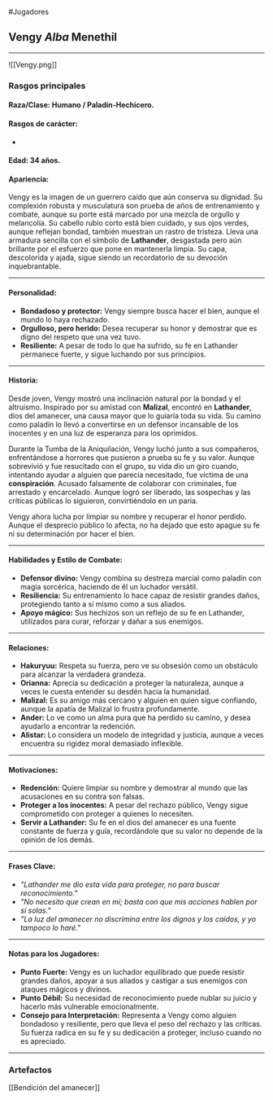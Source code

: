 #Jugadores
## **Vengy *Alba* Menethil**

---
![[Vengy.png]]
### **Rasgos principales**
#### **Raza/Clase:** Humano / Paladín-Hechicero.

#### Rasgos de carácter:
-  

#### **Edad:** 34 años.

#### **Apariencia:**

Vengy es la imagen de un guerrero caído que aún conserva su dignidad. Su complexión robusta y musculatura son prueba de años de entrenamiento y combate, aunque su porte está marcado por una mezcla de orgullo y melancolía. Su cabello rubio corto está bien cuidado, y sus ojos verdes, aunque reflejan bondad, también muestran un rastro de tristeza. Lleva una armadura sencilla con el símbolo de **Lathander**, desgastada pero aún brillante por el esfuerzo que pone en mantenerla limpia. Su capa, descolorida y ajada, sigue siendo un recordatorio de su devoción inquebrantable.

---

#### **Personalidad:**

- **Bondadoso y protector:** Vengy siempre busca hacer el bien, aunque el mundo lo haya rechazado.
- **Orgulloso, pero herido:** Desea recuperar su honor y demostrar que es digno del respeto que una vez tuvo.
- **Resiliente:** A pesar de todo lo que ha sufrido, su fe en Lathander permanece fuerte, y sigue luchando por sus principios.

---

#### **Historia:**

Desde joven, Vengy mostró una inclinación natural por la bondad y el altruismo. Inspirado por su amistad con **Malizal**, encontró en **Lathander**, dios del amanecer, una causa mayor que lo guiaría toda su vida. Su camino como paladín lo llevó a convertirse en un defensor incansable de los inocentes y en una luz de esperanza para los oprimidos.

Durante la Tumba de la Aniquilación, Vengy luchó junto a sus compañeros, enfrentándose a horrores que pusieron a prueba su fe y su valor. Aunque sobrevivió y fue resucitado con el grupo, su vida dio un giro cuando, intentando ayudar a alguien que parecía necesitado, fue víctima de una **conspiración**. Acusado falsamente de colaborar con criminales, fue arrestado y encarcelado. Aunque logró ser liberado, las sospechas y las críticas públicas lo siguieron, convirtiéndolo en un paria.

Vengy ahora lucha por limpiar su nombre y recuperar el honor perdido. Aunque el desprecio público lo afecta, no ha dejado que esto apague su fe ni su determinación por hacer el bien.

---

#### **Habilidades y Estilo de Combate:**

- **Defensor divino:** Vengy combina su destreza marcial como paladín con magia sorcérica, haciendo de él un luchador versátil.
- **Resiliencia:** Su entrenamiento lo hace capaz de resistir grandes daños, protegiendo tanto a sí mismo como a sus aliados.
- **Apoyo mágico:** Sus hechizos son un reflejo de su fe en Lathander, utilizados para curar, reforzar y dañar a sus enemigos.

---

#### **Relaciones:**

- **Hakuryuu:** Respeta su fuerza, pero ve su obsesión como un obstáculo para alcanzar la verdadera grandeza.
- **Orianna:** Aprecia su dedicación a proteger la naturaleza, aunque a veces le cuesta entender su desdén hacia la humanidad.
- **Malizal:** Es su amigo más cercano y alguien en quien sigue confiando, aunque la apatía de Malizal lo frustra profundamente.
- **Ander:** Lo ve como un alma pura que ha perdido su camino, y desea ayudarlo a encontrar la redención.
- **Alistar:** Lo considera un modelo de integridad y justicia, aunque a veces encuentra su rigidez moral demasiado inflexible.

---

#### **Motivaciones:**

- **Redención:** Quiere limpiar su nombre y demostrar al mundo que las acusaciones en su contra son falsas.
- **Proteger a los inocentes:** A pesar del rechazo público, Vengy sigue comprometido con proteger a quienes lo necesiten.
- **Servir a Lathander:** Su fe en el dios del amanecer es una fuente constante de fuerza y guía, recordándole que su valor no depende de la opinión de los demás.

---

#### **Frases Clave:**

- _"Lathander me dio esta vida para proteger, no para buscar reconocimiento."_
- _"No necesito que crean en mí; basta con que mis acciones hablen por sí solas."_
- _"La luz del amanecer no discrimina entre los dignos y los caídos, y yo tampoco lo haré."_

---

#### **Notas para los Jugadores:**

- **Punto Fuerte:** Vengy es un luchador equilibrado que puede resistir grandes daños, apoyar a sus aliados y castigar a sus enemigos con ataques mágicos y divinos.
- **Punto Débil:** Su necesidad de reconocimiento puede nublar su juicio y hacerlo más vulnerable emocionalmente.
- **Consejo para Interpretación:** Representa a Vengy como alguien bondadoso y resiliente, pero que lleva el peso del rechazo y las críticas. Su fuerza radica en su fe y su dedicación a proteger, incluso cuando no es apreciado.

---

### Artefactos

[[Bendición del amanecer]]